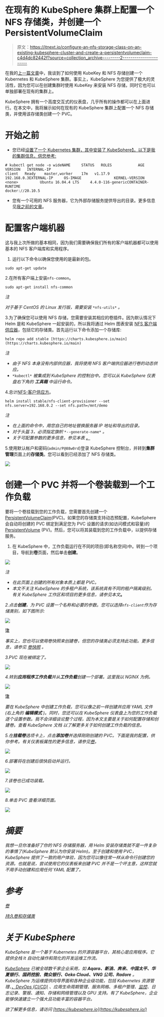 # 在现有的 KubeSphere 集群上配置一个 NFS 存储类，并创建一个 PersistentVolumeClaim

> 原文：<https://itnext.io/configure-an-nfs-storage-class-on-an-existing-kubesphere-cluster-and-create-a-persistentvolumeclaim-c4d4dc82442f?source=collection_archive---------2----------------------->

在我的[上一篇文章](https://kubesphere.io/blogs/install-nfs-server-client-for-kubesphere-cluster/)中，我谈到了如何使用 KubeKey 和 NFS 存储创建一个 Kubernetes 和 KubeSphere 集群。事实上，KubeSphere 为您提供了极大的灵活性，因为您可以在创建集群时使用 KubeKey 来安装 NFS 存储，同时它也可以单独部署在现有的集群上。

KubeSphere 拥有一个高度交互式的仪表盘，几乎所有的操作都可以在上面进行。在本文中，我将展示如何在现有的 KubeSphere 集群上配置一个 NFS 存储类，并使用该存储类创建一个 PVC。

# 开始之前

*   您已经[设置了一个 Kubernetes 集群，其中安装了 KubeSphere】。以下是我的集群信息，供您参考:](https://kubesphere.io/docs/quick-start/all-in-one-on-linux/)

```
# kubectl get node -o wideNAME     STATUS   ROLES            AGE   VERSION   INTERNAL-IP   
client   Ready    master,worker    17m   v1.17.9   192.168.0.3EXTERNAL-IP     OS-IMAGE               KERNEL-VERSION      
<none>          Ubuntu 16.04.4 LTS     4.4.0-116-genericCONTAINER-RUNTIME
docker://20.10.5
```

*   您有一个可用的 NFS 服务器，它为外部存储服务提供导出的目录。更多信息见[我之前的文章](https://kubesphere.io/blogs/install-nfs-server-client-for-kubesphere-cluster/#install-and-configure-an-nfs-server)。

# 配置客户端机器

这与我上次所做的基本相同，因为我们需要确保我们所有的客户端机器都可以使用基本的 NFS 客户端库和实用程序。

1.  运行以下命令以确保您使用的是最新的包。

`sudo apt-get update`

2.在所有客户端上安装`nfs-common`。

`sudo apt-get install nfs-common`

*注*

*对于基于 CentOS 的 Linux 发行版，需要安装* `*nfs-utils*` *。*

3.为了确保您可以使用 NFS 存储，您需要安装其相应的卷插件。因为默认情况下 Helm 是和 KubeSphere 一起安装的，所以我将通过 Helm 图表安装 [NFS 客户端供应器](https://github.com/kubernetes-retired/external-storage/tree/master/nfs-client)，包括它的存储类。首先运行以下命令添加一个存储库:

`helm repo add stable [https://charts.kubesphere.io/main](https://charts.kubesphere.io/main)`

*注*

*   *由于 NFS 本身没有内部供应器，我将使用 NFS 客户端供应器进行卷的动态供应。*
*   `*kubectl*` *被集成到 KubeSphere 的控制台中。您可以从 KubeSphere 仪表盘右下角的* ***工具箱*** *中运行命令。*

4.总计[NFS-客户供应方](https://github.com/kubernetes-retired/external-storage/tree/master/nfs-client)。

```
helm install stable/nfs-client-provisioner --set nfs.server=192.168.0.2 --set nfs.path=/mnt/demo
```

*注*

*   *在上面的命令中，用您自己的地址替换服务器 IP 地址和导出的目录。*
*   *对于头盔 3，必须指定旗帜* `*--generate-name*` *。*
*   *关于可配置参数的更多信息，参见本表* [*。*](https://github.com/kubesphere/helm-charts/tree/master/src/main/nfs-client-provisioner#configuration)

5.使用默认帐户和密码(`admin/P@88w0rd`)登录 KubeSphere 控制台，并转到**集群管理**页面上的**存储类**。您可以看到已经添加了 NFS 存储类。

![](img/ee78c2b5137ba68d85dcd83e5aec1364.png)

# 创建一个 PVC 并将一个卷装载到一个工作负载

要将一个卷挂载到您的工作负载，您需要首先创建一个[PersistentVolumeClaim](https://kubernetes.io/docs/concepts/storage/persistent-volumes/#persistentvolumeclaims)(PVC)。如果您的存储类支持动态预配置，KubeSphere 会自动将创建的 PVC 绑定到满足您为 PVC 设置的请求(如访问模式和容量)的 [PersistentVolume](https://kubernetes.io/docs/concepts/storage/persistent-volumes/) (PV)。然后，您可以将其装载到您的工作负载中，以提供存储服务。

1.  在 KubeSphere 中，工作负载运行在不同的项目(即名称空间)中。转到一个项目，导航到**卷**页面，然后单击**创建**。

![](img/a3f02d775a384adf7e65b353d2d6460b.png)

*注*

*   *在此页面上创建的所有对象本质上都是 PVC。*
*   *本文不关注 KubeSphere 的多租户系统，该系统具有不同的租户隔离级别。有关 KubeSphere 工作区和项目的更多信息，请参见本文*[](https://kubesphere.io/docs/quick-start/create-workspace-and-project/)**。**

*2.点击**创建**，为 PVC 设置一个名称和必要的参数。您可以选择`nfs-client`作为存储类别，如下图所示:*

*![](img/655fd935c7c2254c663a6e3f1802c3c8.png)*

**注**

**事实上，您也可以使用卷快照来创建卷，但您的存储类必须支持此功能。更多信息，请参见* [*卷快照*](https://kubesphere.io/docs/project-user-guide/storage/volume-snapshots/) *。**

*3.PVC 现在被绑定了。*

*![](img/3dd2dcd46c2cbcd6633990243562eae1.png)*

*4.转到**应用程序工作负载**并从**工作负载**创建一个部署。这里我以 NGINX 为例。*

*![](img/33476fa795990b655a5c787bef94a8c7.png)*

**注**

**要在 KubeSphere 中创建工作负载，您可以像之前一样创建并应用 YAML 文件(右上角的* ***编辑模式*** *)。同时，您还可以在 KubeSphere 仪表盘上为您的工作负载逐个设置参数。我不会详细谈论整个过程，因为本文主要是关于如何配置存储和创建卷。查看 KubeSphere 文档* *以了解更多关于如何创建工作负载的信息。**

*5.在**挂载卷**选项卡上，点击**添加卷**并选择刚刚创建的 PVC。下面是我的配置，供你参考。有关仪表板属性的更多信息，请参见[卷](https://kubesphere.io/docs/project-user-guide/storage/volumes/)。*

*![](img/6b1ded91957faa79ad5cb12c8dcc6177.png)*

*6.部署将在创建后很快启动并运行。*

*![](img/de64ff7b03a3ec129da6075c7db0bec3.png)*

*7.该卷也已成功装载。*

*![](img/3121ba7bf31efbd82af3b46722036477.png)*

*8.单击 PVC 查看详细页面。*

*![](img/08eb9d562254e754adb66b838745b4fb.png)*

# *摘要*

*我想一旦你准备好了你的 NFS 存储服务器，用 Helm 安装存储类就不是一件复杂的事情了(KubeSphere 默认为你安装 Helm)。至于创建和使用 PVC，KubeSphere 提供了一致的用户体验，因为您可以像往常一样从命令行创建您的资源。也就是说，尝试使用它的仪表板来创建 PVC 并不是一个坏主意，这样您就不用手动创建和应用任何 YAML 配置了。*

# *参考*

*[卷](https://kubesphere.io/docs/project-user-guide/storage/volumes/)*

*[持久卷和存储类](https://kubesphere.io/docs/cluster-administration/persistent-volume-and-storage-class/)*

# *关于 KubeSphere*

*KubeSphere 是一个基于 Kubernetes 的开源容器平台，其核心是应用程序。它提供全栈 It 自动化操作和简化的开发运维工作流。*

*[KubeSphere](https://kubesphere.io) 已被全球数千家企业采用，如 **Aqara、新浪、奔来、中国太平、华夏银行、国药控股、微众银行、Geko Cloud、VNG 公司、Radore** 。KubeSphere 为运维提供向导界面和各种企业级功能，包括 Kubernetes 资源管理、[、DevOps (CI/CD)](https://kubesphere.io/devops/) 、应用生命周期管理、服务网格、多租户管理、[监控](https://kubesphere.io/observability/)、日志记录、警报、通知、存储和网络管理以及 GPU 支持。有了 KubeSphere，企业能够快速建立一个强大且功能丰富的容器平台。*

*欲了解更多信息，请访问 [https://kubesphere.io](https://kubesphere.io/)*